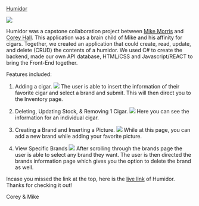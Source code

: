  [Humidor](https://humidor-app.herokuapp.com/)

![](./ClientApp/src/images/Cigarscreen.png)

Humidor was a capstone collaboration project between [Mike Morris](https://github.com/Grady828) and [Corey Hall](https://github.com/Chall008). This application was a brain child of Mike and his affinity for cigars. Together, we created an application that could create, read, update, and delete (CRUD) the contents of a humidor. We used C# to create the backend, made our own API database, HTML/CSS and Javascript/REACT to bring the Front-End together.

Features included:

1. Adding a cigar.
   ![](./ClientApp/src/images/addscreen.png)
   The user is able to insert the information of their favorite cigar and select a brand and submit. This will then direct you to the Inventory page.

2. Deleting, Updating Stock, & Removing 1 Cigar.
   ![](./ClientApp/src/images/detailsscreen.png)
   Here you can see the information for an individual cigar.

3. Creating a Brand and Inserting a Picture.
   ![](./ClientApp/src/images/brandsscreen.png)
   While at this page, you can add a new brand while adding your favorite picture.

4. View Specific Brands
   ![](./ClientApp/src/images/brandscreen.png)
   After scrolling through the brands page the user is able to select any brand they want. The user is then directed the brands information page which gives you the option to delete the brand as well.

Incase you missed the link at the top, here is the [live link](https://humidor-app.herokuapp.com/) of Humidor. Thanks for checking it out!

Corey & Mike

